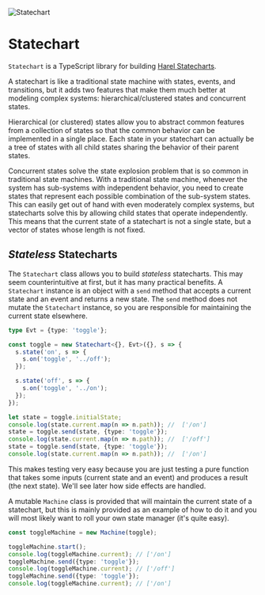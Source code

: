 ![Statechart](https://cdn.rawgit.com/burrows/statechart/main/logo.svg)

# Statechart

`Statechart` is a TypeScript library for building [Harel Statecharts](https://en.wikipedia.org/wiki/State_diagram#Harel_statechart).

A statechart is like a traditional state machine with states, events, and
transitions, but it adds two features that make them much better at modeling
complex systems: hierarchical/clustered states and concurrent states.

Hierarchical (or clustered) states allow you to abstract common features from a
collection of states so that the common behavior can be implemented in a single
place. Each state in your statechart can actually be a tree of states with all
child states sharing the behavior of their parent states.

Concurrent states solve the state explosion problem that is so common in
traditional state machines. With a traditional state machine, whenever the
system has sub-systems with independent behavior, you need to create states that
represent each possible combination of the sub-system states. This can easily
get out of hand with even moderately complex systems, but statecharts solve this
by allowing child states that operate independently. This means that the current
state of a statechart is not a single state, but a vector of states whose length
is not fixed.

## _Stateless_ Statecharts

The `Statechart` class allows you to build _stateless_ statecharts. This may
seem counterintuitive at first, but it has many practical benefits. A
`Statechart` instance is an object with a `send` method that accepts a current
state and an event and returns a new state. The `send` method does not mutate
the `Statechart` instance, so you are responsible for maintaining the current
state elsewhere.

```typescript
type Evt = {type: 'toggle'};

const toggle = new Statechart<{}, Evt>({}, s => {
  s.state('on', s => {
    s.on('toggle', '../off');
  });

  s.state('off', s => {
    s.on('toggle', '../on');
  });
});

let state = toggle.initialState;
console.log(state.current.map(n => n.path)); //  ['/on']
state = toggle.send(state, {type: 'toggle'});
console.log(state.current.map(n => n.path)); //  ['/off']
state = toggle.send(state, {type: 'toggle'});
console.log(state.current.map(n => n.path)); //  ['/on']
```

This makes testing very easy because you are just testing a pure function that
takes some inputs (current state and an event) and produces a result (the next
state). We'll see later how side effects are handled.

A mutable `Machine` class is provided that will maintain the
current state of a statechart, but this is mainly provided as an example of how
to do it and you will most likely want to roll your own state manager (it's
quite easy).

```typescript
const toggleMachine = new Machine(toggle);

toggleMachine.start();
console.log(toggleMachine.current); // ['/on']
toggleMachine.send({type: 'toggle'});
console.log(toggleMachine.current); // ['/off']
toggleMachine.send({type: 'toggle'});
console.log(toggleMachine.current); // ['/on']
```

